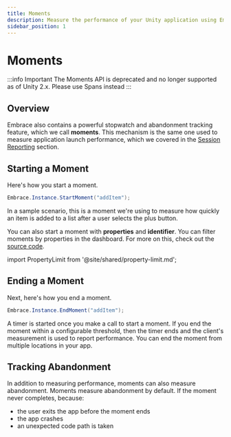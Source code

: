 ```yaml
---
title: Moments
description: Measure the performance of your Unity application using Embrace
sidebar_position: 1
---
```


# Moments

:::info Important
The Moments API is deprecated and no longer supported as of Unity 2.x. Please use Spans instead
:::

## Overview

Embrace also contains a powerful stopwatch and abandonment tracking feature, which we call **moments**.
This mechanism is the same one used to measure application launch performance, which we covered in the [Session Reporting](/unity/integration/session-reporting/) section.

## Starting a Moment

Here's how you start a moment.

```cs
Embrace.Instance.StartMoment("addItem");
```

In a sample scenario, this is a moment we're using to measure how quickly an item is added to a list after a user selects the plus button.

You can also start a moment with **properties** and **identifier**. You can filter moments by properties in the dashboard.
For more on this, check out the [source code](/api/unity/).

import PropertyLimit from '@site/shared/property-limit.md';

<PropertyLimit />

## Ending a Moment

Next, here's how you end a moment.

```cs
Embrace.Instance.EndMoment("addItem");
```

A timer is started once you make a call to start a moment.
If you end the moment within a configurable threshold, then the timer ends and the client's measurement is used to report performance.
You can end the moment from multiple locations in your app.

## Tracking Abandonment

In addition to measuring performance, moments can also measure abandonment.
Moments measure abandonment by default. If the moment never completes, because:

- the user exits the app before the moment ends
- the app crashes
- an unexpected code path is taken